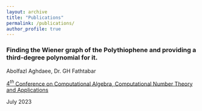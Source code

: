 ```yaml
---
layout: archive
title: "Publications"
permalink: /publications/
author_profile: true
---
```


<!-- {% if author.googlescholar %}
  You can also find my articles on <u><a href="{{author.googlescholar}}">my Google Scholar profile</a>.</u>
{% endif %}

{% include base_path %}

{% for post in site.publications reversed %}
  {% include archive-single.html %}
{% endfor %} -->

### Finding the Wiener graph of the Polythiophene and providing a third-degree polynomial for it.
Abolfazl Aghdaee, Dr. GH Fathtabar

[$4^t{^h}$ Conference on Computational Algebra, Computational Number Theory and Applications](https://cacna2023.kashanu.ac.ir/en/index.php)

July 2023
